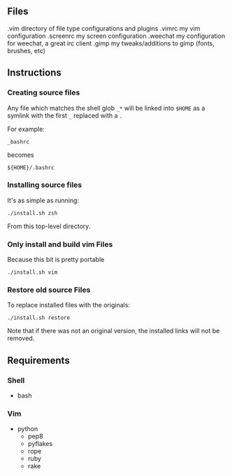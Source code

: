 ## Files
.vim
    directory of file type configurations and plugins
.vimrc
    my vim configuration
.screenrc
    my screen configuration
.weechat
    my configuration for weechat, a great irc client
.gimp
    my tweaks/additions to gimp (fonts, brushes, etc)

## Instructions
### Creating source files
Any file which matches the shell glob `_*` will be linked into `$HOME` as a symlink with the first `_`  replaced with a `.`

For example:

    _bashrc

becomes

    ${HOME}/.bashrc

### Installing source files
It's as simple as running:

    ./install.sh zsh

From this top-level directory.

### Only install and build vim Files
Because this bit is pretty portable

    ./install.sh vim

### Restore old source Files
To replace installed files with the originals:

    ./install.sh restore

Note that if there was not an original version, the installed links will not be removed.

## Requirements
### Shell
* bash

### Vim
* python
  * pep8
  * pyflakes
  * rope
  * ruby
  * rake
